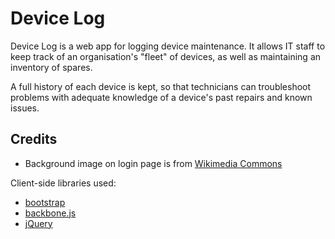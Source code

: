 Device Log
==========

Device Log is a web app for logging device maintenance. It allows IT staff to keep track of an organisation's "fleet" of devices, as well as maintaining an inventory of spares.

A full history of each device is kept, so that technicians can troubleshoot problems with adequate knowledge of a device's past repairs and known issues.

Credits
-------
* Background image on login page is from [Wikimedia Commons](http://commons.wikimedia.org/wiki/File:Purekkari_neemel.jpg)

Client-side libraries used:
* [bootstrap](http://getbootstrap.com/‎)
* [backbone.js](http://backbonejs.org/‎)
* [jQuery](http://jquery.com/‎)

